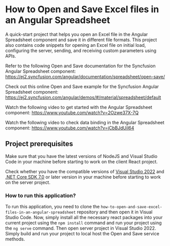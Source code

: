 # How to Open and Save Excel files in an Angular Spreadsheet

A quick-start project that helps you open an Excel file in the Angular Spreadsheet component and save it in different file formats. This project also contains code snippets for opening an Excel file on initial load, configuring the server, sending, and receiving custom parameters using APIs.

Refer to the following Open and Save documentation for the Syncfusion Angular Spreadsheet component: 
https://ej2.syncfusion.com/angular/documentation/spreadsheet/open-save/

Check out this online Open and Save example for the Syncfusion Angular Spreadsheet component: 
https://ej2.syncfusion.com/angular/demos/#/material/spreadsheet/default

Watch the following video to get started with the Angular Spreadsheet component: 
https://www.youtube.com/watch?v=2Ozwe37X-7Q 

Watch the following video to check data binding in the Angular Spreadsheet component: 
https://www.youtube.com/watch?v=jCbBJdUil64 

## Project prerequisites

Make sure that you have the latest versions of NodeJS and Visual Studio Code in your machine before starting to work on the client React project.

Check whether you have the compatible versions of [Visual Studio 2022](https://visualstudio.microsoft.com/downloads/ ) and [.NET Core SDK 7.0](https://dotnet.microsoft.com/en-us/download/dotnet/7.0) or later version in your machine before starting to work on the server project.

### How to run this application?

To run this application, you need to clone the `how-to-open-and-save-excel-files-in-an-angular-spreadsheet` repository and then open it in Visual Studio Code. Now, simply install all the necessary react packages into your current project using the `npm install` command and run your project using the `ng serve` command. Then open server project in Visual Studio 2022. Simply build and run your project to local host the Open and Save service methods.